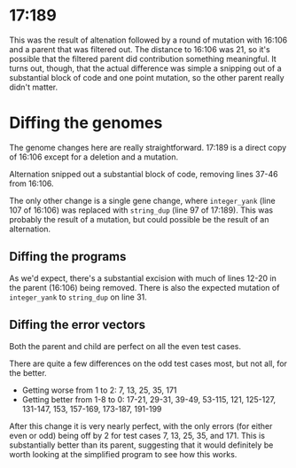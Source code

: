 # 17:189

This was the result of altenation followed by a round of mutation with 16:106 and a parent that was filtered out. The distance to 16:106 was 21, so it's possible that the filtered parent did contribution something meaningful. It turns out, though, that the actual difference was simple a snipping out of a substantial block of code and one point mutation, so the other parent really didn't matter.

# Diffing the genomes

The genome changes here are really straightforward. 17:189 is a direct copy of 16:106 except for a deletion and a mutation.

Alternation snipped out a substantial block of code, removing lines 37-46 from 16:106.

The only other change is a single gene change, where `integer_yank` (line 107 of 16:106) was replaced with `string_dup` (line 97 of 17:189). This was probably the result of a mutation, but could possible be the result of an alternation.

## Diffing the programs

As we'd expect, there's a substantial excision with much of lines 12-20 in the parent (16:106) being removed. There is also the expected mutation of `integer_yank` to `string_dup` on line 31.

## Diffing the error vectors

Both the parent and child are perfect on all the even test cases.

There are quite a few differences on the odd test cases most, but not all, for the better.

* Getting worse from 1 to 2: 7, 13, 25, 35, 171
* Getting better from 1-8 to 0: 17-21, 29-31, 39-49, 53-115, 121, 125-127, 131-147, 153, 157-169, 173-187, 191-199

After this change it is very nearly perfect, with the only errors (for either even or odd) being off by 2 for test cases 7, 13, 25, 35, and 171. This is substantially better than its parent, suggesting that it would definitely be worth looking at the simplified program to see how this works.
